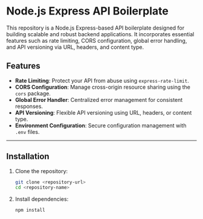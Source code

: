 # Node.js Express API Boilerplate

This repository is a Node.js Express-based API boilerplate designed for building scalable and robust backend applications. It incorporates essential features such as rate limiting, CORS configuration, global error handling, and API versioning via URL, headers, and content type.

## Features

- **Rate Limiting**: Protect your API from abuse using `express-rate-limit`.
- **CORS Configuration**: Manage cross-origin resource sharing using the `cors` package.
- **Global Error Handler**: Centralized error management for consistent responses.
- **API Versioning**: Flexible API versioning using URL, headers, or content type.
- **Environment Configuration**: Secure configuration management with `.env` files.

---

## Installation

1. Clone the repository:
   ```bash
   git clone <repository-url>
   cd <repository-name>
2. Install dependencies:
   ```bash
   npm install

